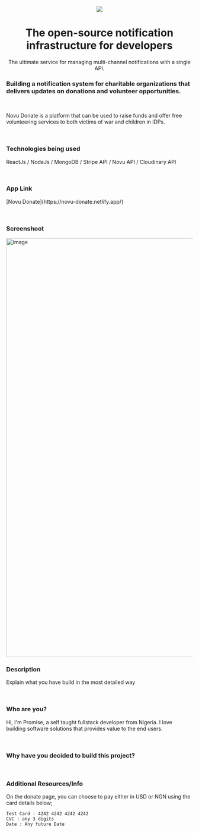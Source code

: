 <div align="center">
    <a href="https://connect.novu.co" target="_blank"><img src="https://user-images.githubusercontent.com/100117126/235352632-e3e22d9e-2c8b-43d3-a297-dd8fbd90fc56.png" /></a>
</div>

<h1 align="center">The open-source notification infrastructure for developers</h1>

<div align="center">
The ultimate service for managing multi-channel notifications with a single API.
</div>

<h3>Building a notification system for charitable organizations that delivers updates on donations and volunteer opportunities.</h3>
<br/>
<p>Novu Donate is a platform that can be used to raise funds and offer free volunteering services to both victims of war and children in IDPs.</p>
<br/>
<h3>Technologies being used</h3>
<p>ReactJs / NodeJs / MongoDB / Stripe API / Novu API / Cloudinary API</p>
<br>
<h3>App Link</h3>
<p>[Novu Donate](https://novu-donate.netlify.app/)</p>
<br>
<h3>Screenshoot</h3>
<img width="1128" alt="image" src="https://res.cloudinary.com/promiselxg/image/upload/v1684873369/banking/Novu_Donate_pxtxfv.png">

<br>
<h3>Description</h3>
<p>Explain what you have build in the most detailed way</p>
<br>
<h3>Who are you?</h3>
<p>Hi, I'm Promise, a self taught fullstack developer from Nigeria. I love building software solutions that provides value to the end users.</p>
<br>
<h3>Why have you decided to build this project?</h3>
<br>
<h3>Additional Resources/Info</h3>
<p>On the donate page, you can choose to pay either in USD or NGN using the card details below;</p>

```
Test Card : 4242 4242 4242 4242
CVC : any 3 digits
Date : Any future Date

```
